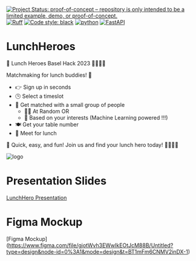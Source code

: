 [![Project Status: proof-of-concept – repository is only intended to be a limited example, demo, or proof-of-concept.](https://www.repostatus.org/badges/latest/concept.svg)](https://www.repostatus.org/#concept)
[![Ruff](https://img.shields.io/endpoint?url=https://raw.githubusercontent.com/charliermarsh/ruff/main/assets/badge/v2.json)](https://github.com/charliermarsh/ruff)
[![Code style: black](https://img.shields.io/badge/code%20style-black-000000.svg)](https://github.com/psf/black)
[![python](https://img.shields.io/badge/Python-3.9-3776AB.svg?style=flat&logo=python&logoColor=white)](https://www.python.org)
[![FastAPI](https://img.shields.io/badge/FastAPI-0.63.0-009688.svg?style=flat&logo=FastAPI&logoColor=white)](https://fastapi.tiangolo.com)


# LunchHeroes

🍴 Lunch Heroes Basel Hack 2023 🦸‍♂️🦸‍♀️

Matchmaking for lunch buddies! 🤝

- 👉 Sign up in seconds
- 🕒 Select a timeslot
- 🤝 Get matched with a small group of people
    - 🤷‍♂️ At Random  OR
    - 🤖 Based on your interests (Machine Learning powered !!!)
- 🍽️ Get your table number
- 🤝 Meet for lunch

🚀 Quick, easy, and fun! Join us and find your lunch hero today! 🦸‍♂️🦸‍♀️


![logo](https://github.com/TobiasSchaeuble-EH/LunchHeroes/blob/main/graphics/svg_files/burger_wink.svg)



# Presentation Slides

[LunchHero Presentation](https://www.canva.com/design/DAFyifsFr18/oOybsSYmFfqYSdd0SuqZMA/edit?utm_content=DAFyifsFr18&utm_campaign=designshare&utm_medium=link2&utm_source=sharebutton)

# Figma Mockup

[Figma Mockup] (https://www.figma.com/file/gjotWvh3EWwIkEOtJcM88B/Untitled?type=design&node-id=0%3A1&mode=design&t=BT1mFm6CNMV2inDX-1)
